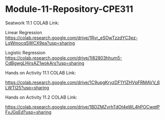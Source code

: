 # Module-11-Repository-CPE311

Seatwork 11.1 COLAB Link:

Linear Regression
https://colab.research.google.com/drive/1Rvr_eSOwTzzdYC3ez-LqWmocqSWCX9ea?usp=sharing

Logistic Regression
https://colab.research.google.com/drive/1I82803hhum5-CdBgwgLHjrsAZ1wokArs?usp=sharing


Hands on Activity 11.1 COLAB Link:

https://colab.research.google.com/drive/1C9upgKryzDF1YlZHVpFRMAVV_6LWTI25?usp=sharing

Hands on Activity 11.2 COLAB Link:

https://colab.research.google.com/drive/1BDZMZyrhTdOt4eWL4hPOCwqtPFxJGsEd?usp=sharing

